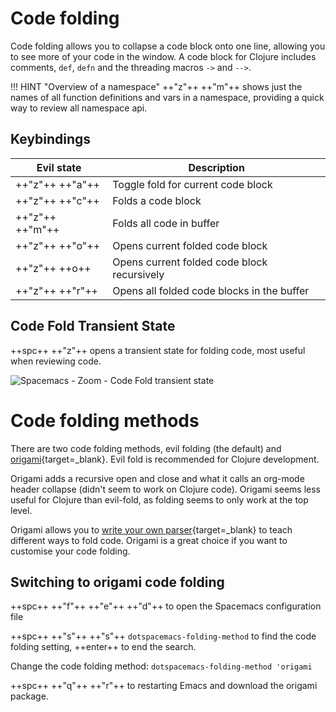 # Code folding

Code folding allows you to collapse a code block onto one line, allowing you to see more of your code in the window.  A code block for Clojure includes comments, `def`, `defn` and the threading macros `->` and `-->`.

!!! HINT "Overview of a namespace"
    ++"z"++ ++"m"++ shows just the names of all function definitions and vars in a namespace, providing a quick way to review all namespace api.

## Keybindings

| Evil state      | Description                                 |
|-----------------|---------------------------------------------|
| ++"z"++ ++"a"++ | Toggle fold for current code block          |
| ++"z"++ ++"c"++ | Folds a code block                          |
| ++"z"++ ++"m"++ | Folds all code  in buffer                   |
| ++"z"++ ++"o"++ | Opens current folded code block             |
| ++"z"++ ++o++   | Opens current folded code block recursively |
| ++"z"++ ++"r"++ | Opens all folded code blocks in the buffer  |


## Code Fold Transient State

++spc++ ++"z"++ opens a transient state for folding code, most useful when reviewing code.

![Spacemacs - Zoom - Code Fold transient state](/images/spacemacs-zoom-fold-transient-state.png)


# Code folding methods

There are two code folding methods, evil folding (the default) and [origami](https://github.com/gregsexton/origami.el){target=_blank}.  Evil fold is recommended for Clojure development.

Origami adds a recursive open and close and what it calls an org-mode header collapse (didn't seem to work on Clojure code). Origami seems less useful for Clojure than evil-fold, as folding seems to only work at the top level.

Origami allows you to [write your own parser](https://github.com/gregsexton/origami.el#does-it-support-my-favourite-major-mode){target=_blank} to teach different ways to fold code.  Origami is a great choice if you want to customise your code folding.


## Switching to origami code folding

++spc++ ++"f"++ ++"e"++ ++"d"++ to open the Spacemacs configuration file

++spc++ ++"s"++ ++"s"++ `dotspacemacs-folding-method` to find the code folding setting, ++enter++ to end the search.

Change the code folding method: `dotspacemacs-folding-method 'origami`

++spc++ ++"q"++ ++"r"++ to restarting Emacs and download the origami package.
